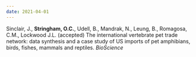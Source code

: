 ```yaml
---
date: 2021-04-01
---
```


Sinclair, J., **Stringham, O.C.**, Udell, B., Mandrak, N., Leung, B., Romagosa, C.M., Lockwood J.L. (accepted) The international vertebrate pet trade network: data synthesis and a case study of US imports of pet amphibians, birds, fishes, mammals and reptiles. _BioScience_